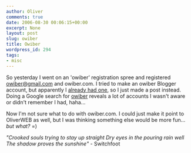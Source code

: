 ```yaml
---
author: Oliver
comments: true
date: 2006-08-30 00:06:15+00:00
excerpt: None
layout: post
slug: owiber
title: Owiber
wordpress_id: 294
tags:
- misc
---
```


So yesterday I went on an 'owiber' registration spree and registered owiber@gmail.com and owiber.com.  I tried to make an owiber Blogger account, but apparently I <a href="http://owiber.blogspot.com/">already had one</a>, so I just made a post instead.  Doing a Google search for <a href="http://www.google.com/search?q=owiber">owiber</a> reveals a lot of accounts I wasn't aware or didn't remember I had, haha...

Now I'm not sure what to do with owiber.com.  I could just make it point to OliverWEB as well, but I was thinking something else would be more fun... <i>but what?</i> =)

<i>"Crooked souls trying to stay up straight
Dry eyes in the pouring rain well
The shadow proves the sunshine"</i> - Switchfoot